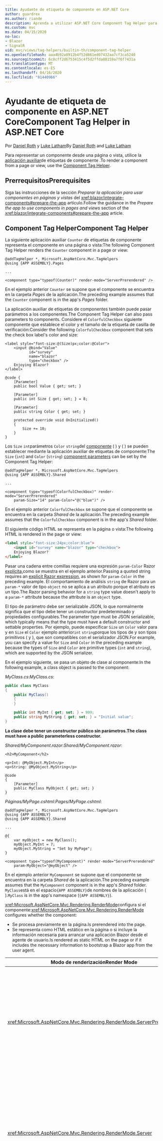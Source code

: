 ```yaml
---
title: Ayudante de etiqueta de componente en ASP.NET Core
author: guardrex
ms.author: riande
description: Aprenda a utilizar ASP.NET Core Component Tag Helper para representar componentes de Razor en páginas y vistas.
ms.custom: mvc
ms.date: 04/15/2020
no-loc:
- Blazor
- SignalR
uid: mvc/views/tag-helpers/builtin-th/component-tag-helper
ms.openlocfilehash: aaa4b92a8912b4f52d861ed07432aa7cf3ca5240
ms.sourcegitcommit: 6c8cff2d6753415c4f5d2ffda88159a7f6f7431a
ms.translationtype: MT
ms.contentlocale: es-ES
ms.lasthandoff: 04/16/2020
ms.locfileid: "81440966"
---
```

# <a name="component-tag-helper-in-aspnet-core"></a><span data-ttu-id="e17dd-103">Ayudante de etiqueta de componente en ASP.NET Core</span><span class="sxs-lookup"><span data-stu-id="e17dd-103">Component Tag Helper in ASP.NET Core</span></span>

<span data-ttu-id="e17dd-104">Por [Daniel Roth](https://github.com/danroth27) y [Luke Latham](https://github.com/guardrex)</span><span class="sxs-lookup"><span data-stu-id="e17dd-104">By [Daniel Roth](https://github.com/danroth27) and [Luke Latham](https://github.com/guardrex)</span></span>

<span data-ttu-id="e17dd-105">Para representar un componente desde una página o vista, utilice la [aplicación auxiliar](xref:Microsoft.AspNetCore.Mvc.TagHelpers.ComponentTagHelper)de etiquetas de componente .</span><span class="sxs-lookup"><span data-stu-id="e17dd-105">To render a component from a page or view, use the [Component Tag Helper](xref:Microsoft.AspNetCore.Mvc.TagHelpers.ComponentTagHelper).</span></span>

## <a name="prerequisites"></a><span data-ttu-id="e17dd-106">Prerrequisitos</span><span class="sxs-lookup"><span data-stu-id="e17dd-106">Prerequisites</span></span>

<span data-ttu-id="e17dd-107">Siga las instrucciones de la sección *Preparar la aplicación para usar componentes en páginas y vistas* del <xref:blazor/integrate-components#prepare-the-app> artículo.</span><span class="sxs-lookup"><span data-stu-id="e17dd-107">Follow the guidance in the *Prepare the app to use components in pages and views* section of the <xref:blazor/integrate-components#prepare-the-app> article.</span></span>

## <a name="component-tag-helper"></a><span data-ttu-id="e17dd-108">Component Tag Helper</span><span class="sxs-lookup"><span data-stu-id="e17dd-108">Component Tag Helper</span></span>

<span data-ttu-id="e17dd-109">La siguiente aplicación auxiliar `Counter` de etiquetas de componente representa el componente en una página o vista:</span><span class="sxs-lookup"><span data-stu-id="e17dd-109">The following Component Tag Helper renders the `Counter` component in a page or view:</span></span>

```cshtml
@addTagHelper *, Microsoft.AspNetCore.Mvc.TagHelpers
@using {APP ASSEMBLY}.Pages

...

<component type="typeof(Counter)" render-mode="ServerPrerendered" />
```

<span data-ttu-id="e17dd-110">En el ejemplo anterior `Counter` se supone que el componente se encuentra en la carpeta *Pages* de la aplicación.</span><span class="sxs-lookup"><span data-stu-id="e17dd-110">The preceding example assumes that the `Counter` component is in the app's *Pages* folder.</span></span>

<span data-ttu-id="e17dd-111">La aplicación auxiliar de etiquetas de componentes también puede pasar parámetros a los componentes.</span><span class="sxs-lookup"><span data-stu-id="e17dd-111">The Component Tag Helper can also pass parameters to components.</span></span> <span data-ttu-id="e17dd-112">Considere el `ColorfulCheckbox` siguiente componente que establece el color y el tamaño de la etiqueta de casilla de verificación:</span><span class="sxs-lookup"><span data-stu-id="e17dd-112">Consider the following `ColorfulCheckbox` component that sets the check box label's color and size:</span></span>

```razor
<label style="font-size:@(Size)px;color:@Color">
    <input @bind="Value"
           id="survey" 
           name="blazor" 
           type="checkbox" />
    Enjoying Blazor?
</label>

@code {
    [Parameter]
    public bool Value { get; set; }

    [Parameter]
    public int Size { get; set; } = 8;

    [Parameter]
    public string Color { get; set; }

    protected override void OnInitialized()
    {
        Size += 10;
    }
}
```

<span data-ttu-id="e17dd-113">Los `Size` `int`parámetros `Color` `string`del [componente](xref:blazor/components#component-parameters) ( ) y ( ) se pueden establecer mediante la aplicación auxiliar de etiquetas de componente:</span><span class="sxs-lookup"><span data-stu-id="e17dd-113">The `Size` (`int`) and `Color` (`string`) [component parameters](xref:blazor/components#component-parameters) can be set by the Component Tag Helper:</span></span>

```cshtml
@addTagHelper *, Microsoft.AspNetCore.Mvc.TagHelpers
@using {APP ASSEMBLY}.Shared

...

<component type="typeof(ColorfulCheckbox)" render-mode="ServerPrerendered" 
    param-Size="14" param-Color="@("blue")" />
```

<span data-ttu-id="e17dd-114">En el ejemplo anterior `ColorfulCheckbox` se supone que el componente se encuentra en la carpeta *Shared* de la aplicación.</span><span class="sxs-lookup"><span data-stu-id="e17dd-114">The preceding example assumes that the `ColorfulCheckbox` component is in the app's *Shared* folder.</span></span>

<span data-ttu-id="e17dd-115">El siguiente código HTML se representa en la página o vista:</span><span class="sxs-lookup"><span data-stu-id="e17dd-115">The following HTML is rendered in the page or view:</span></span>

```html
<label style="font-size:24px;color:blue">
    <input id="survey" name="blazor" type="checkbox">
    Enjoying Blazor?
</label>
```

<span data-ttu-id="e17dd-116">Pasar una cadena entre comillas requiere una expresión `param-Color` Razor [explícita,](xref:mvc/views/razor#explicit-razor-expressions)como se muestra en el ejemplo anterior.</span><span class="sxs-lookup"><span data-stu-id="e17dd-116">Passing a quoted string requires an [explicit Razor expression](xref:mvc/views/razor#explicit-razor-expressions), as shown for `param-Color` in the preceding example.</span></span> <span data-ttu-id="e17dd-117">El comportamiento de análisis `string` de Razor para un `param-*` valor de tipo `object` no se aplica a un atributo porque el atributo es un tipo.</span><span class="sxs-lookup"><span data-stu-id="e17dd-117">The Razor parsing behavior for a `string` type value doesn't apply to a `param-*` attribute because the attribute is an `object` type.</span></span>

<span data-ttu-id="e17dd-118">El tipo de parámetro debe ser serializable JSON, lo que normalmente significa que el tipo debe tener un constructor predeterminado y propiedades configurables.</span><span class="sxs-lookup"><span data-stu-id="e17dd-118">The parameter type must be JSON serializable, which typically means that the type must have a default constructor and settable properties.</span></span> <span data-ttu-id="e17dd-119">Por ejemplo, puede especificar `Size` un `Color` valor para y en `Size` el `Color` ejemplo anterior`int` `string`porque los tipos de y son tipos primitivos ( y ), que son compatibles con el serializador JSON.</span><span class="sxs-lookup"><span data-stu-id="e17dd-119">For example, you can specify a value for `Size` and `Color` in the preceding example because the types of `Size` and `Color` are primitive types (`int` and `string`), which are supported by the JSON serializer.</span></span>

<span data-ttu-id="e17dd-120">En el ejemplo siguiente, se pasa un objeto de clase al componente:</span><span class="sxs-lookup"><span data-stu-id="e17dd-120">In the following example, a class object is passed to the component:</span></span>

<span data-ttu-id="e17dd-121">*MyClass.cs*:</span><span class="sxs-lookup"><span data-stu-id="e17dd-121">*MyClass.cs*:</span></span>

```csharp
public class MyClass
{
    public MyClass()
    {
    }

    public int MyInt { get; set; } = 999;
    public string MyString { get; set; } = "Initial value";
}
```

<span data-ttu-id="e17dd-122">**La clase debe tener un constructor público sin parámetros.**</span><span class="sxs-lookup"><span data-stu-id="e17dd-122">**The class must have a public parameterless constructor.**</span></span>

<span data-ttu-id="e17dd-123">*Shared/MyComponent.razor*:</span><span class="sxs-lookup"><span data-stu-id="e17dd-123">*Shared/MyComponent.razor*:</span></span>

```razor
<h2>MyComponent</h2>

<p>Int: @MyObject.MyInt</p>
<p>String: @MyObject.MyString</p>

@code
{
    [Parameter]
    public MyClass MyObject { get; set; }
}
```

<span data-ttu-id="e17dd-124">*Páginas/MyPage.cshtml*:</span><span class="sxs-lookup"><span data-stu-id="e17dd-124">*Pages/MyPage.cshtml*:</span></span>

```cshtml
@addTagHelper *, Microsoft.AspNetCore.Mvc.TagHelpers
@using {APP ASSEMBLY}
@using {APP ASSEMBLY}.Shared

...

@{
    var myObject = new MyClass();
    myObject.MyInt = 7;
    myObject.MyString = "Set by MyPage";
}

<component type="typeof(MyComponent)" render-mode="ServerPrerendered" 
    param-MyObject="@myObject" />
```

<span data-ttu-id="e17dd-125">En el ejemplo anterior `MyComponent` se supone que el componente se encuentra en la carpeta *Shared* de la aplicación.</span><span class="sxs-lookup"><span data-stu-id="e17dd-125">The preceding example assumes that the `MyComponent` component is in the app's *Shared* folder.</span></span> <span data-ttu-id="e17dd-126">`MyClass`está en el espacio`{APP ASSEMBLY}`de nombres de la aplicación ( ).</span><span class="sxs-lookup"><span data-stu-id="e17dd-126">`MyClass` is in the app's namespace (`{APP ASSEMBLY}`).</span></span>

<span data-ttu-id="e17dd-127"><xref:Microsoft.AspNetCore.Mvc.Rendering.RenderMode>configura si el componente:</span><span class="sxs-lookup"><span data-stu-id="e17dd-127"><xref:Microsoft.AspNetCore.Mvc.Rendering.RenderMode> configures whether the component:</span></span>

* <span data-ttu-id="e17dd-128">Se procesa previamente en la página.</span><span class="sxs-lookup"><span data-stu-id="e17dd-128">Is prerendered into the page.</span></span>
* <span data-ttu-id="e17dd-129">Se representa como HTML estático en la página o si incluye la información necesaria para arrancar una aplicación Blazor desde el agente de usuario.</span><span class="sxs-lookup"><span data-stu-id="e17dd-129">Is rendered as static HTML on the page or if it includes the necessary information to bootstrap a Blazor app from the user agent.</span></span>

| <span data-ttu-id="e17dd-130">Modo de renderización</span><span class="sxs-lookup"><span data-stu-id="e17dd-130">Render Mode</span></span> | <span data-ttu-id="e17dd-131">Descripción</span><span class="sxs-lookup"><span data-stu-id="e17dd-131">Description</span></span> |
| ----------- | ----------- |
| <xref:Microsoft.AspNetCore.Mvc.Rendering.RenderMode.ServerPrerendered> | <span data-ttu-id="e17dd-132">Representa el componente en HTML estático e Blazor incluye un marcador para una aplicación de servidor.</span><span class="sxs-lookup"><span data-stu-id="e17dd-132">Renders the component into static HTML and includes a marker for a Blazor Server app.</span></span> <span data-ttu-id="e17dd-133">Cuando se inicia el agente de usuario, Blazor este marcador se usa para arrancar una aplicación.</span><span class="sxs-lookup"><span data-stu-id="e17dd-133">When the user-agent starts, this marker is used to bootstrap a Blazor app.</span></span> |
| <xref:Microsoft.AspNetCore.Mvc.Rendering.RenderMode.Server> | <span data-ttu-id="e17dd-134">Representa un marcador Blazor para una aplicación de servidor.</span><span class="sxs-lookup"><span data-stu-id="e17dd-134">Renders a marker for a Blazor Server app.</span></span> <span data-ttu-id="e17dd-135">La salida del componente no está incluida.</span><span class="sxs-lookup"><span data-stu-id="e17dd-135">Output from the component isn't included.</span></span> <span data-ttu-id="e17dd-136">Cuando se inicia el agente de usuario, Blazor este marcador se usa para arrancar una aplicación.</span><span class="sxs-lookup"><span data-stu-id="e17dd-136">When the user-agent starts, this marker is used to bootstrap a Blazor app.</span></span> |
| <xref:Microsoft.AspNetCore.Mvc.Rendering.RenderMode.Static> | <span data-ttu-id="e17dd-137">Representa el componente en HTML estático.</span><span class="sxs-lookup"><span data-stu-id="e17dd-137">Renders the component into static HTML.</span></span> |

<span data-ttu-id="e17dd-138">Aunque las páginas y las vistas pueden usar componentes, la inversa no es verdadera.</span><span class="sxs-lookup"><span data-stu-id="e17dd-138">While pages and views can use components, the converse isn't true.</span></span> <span data-ttu-id="e17dd-139">Los componentes no pueden usar características específicas de la vista y de la página, como vistas parciales y secciones.</span><span class="sxs-lookup"><span data-stu-id="e17dd-139">Components can't use view- and page-specific features, such as partial views and sections.</span></span> <span data-ttu-id="e17dd-140">Para utilizar la lógica de una vista parcial en un componente, factorice la lógica de vista parcial en un componente.</span><span class="sxs-lookup"><span data-stu-id="e17dd-140">To use logic from a partial view in a component, factor out the partial view logic into a component.</span></span>

<span data-ttu-id="e17dd-141">No se admite la representación de componentes de servidor desde una página HTML estática.</span><span class="sxs-lookup"><span data-stu-id="e17dd-141">Rendering server components from a static HTML page isn't supported.</span></span>

## <a name="additional-resources"></a><span data-ttu-id="e17dd-142">Recursos adicionales</span><span class="sxs-lookup"><span data-stu-id="e17dd-142">Additional resources</span></span>

* <xref:Microsoft.AspNetCore.Mvc.TagHelpers.ComponentTagHelper>
* <xref:mvc/views/tag-helpers/intro>
* <xref:blazor/components>
